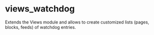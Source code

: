 # views_watchdog
Extends the Views module and allows to create customized lists (pages, blocks, feeds) of watchdog entries.
